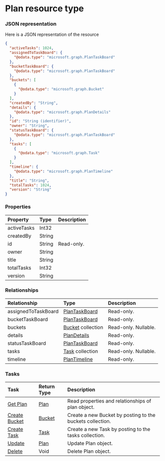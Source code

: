 # Plan resource type



### JSON representation

Here is a JSON representation of the resource

<!-- {
  "blockType": "resource",
  "optionalProperties": [
    "buckets",
    "tasks"
  ],
  "@odata.type": "microsoft.graph.Plan"
}-->

```json
{
  "activeTasks": 1024,
  "assignedToTaskBoard": {
    "@odata.type": "microsoft.graph.PlanTaskBoard"
  },
  "bucketTaskBoard": {
    "@odata.type": "microsoft.graph.PlanTaskBoard"
  },
  "buckets": [
    {
      "@odata.type": "microsoft.graph.Bucket"
    }
  ],
  "createdBy": "String",
  "details": {
    "@odata.type": "microsoft.graph.PlanDetails"
  },
  "id": "String (identifier)",
  "owner": "String",
  "statusTaskBoard": {
    "@odata.type": "microsoft.graph.PlanTaskBoard"
  },
  "tasks": [
    {
      "@odata.type": "microsoft.graph.Task"
    }
  ],
  "timeline": {
    "@odata.type": "microsoft.graph.PlanTimeline"
  },
  "title": "String",
  "totalTasks": 1024,
  "version": "String"
}

```
### Properties
| Property	   | Type	|Description|
|:---------------|:--------|:----------|
|activeTasks|Int32||
|createdBy|String||
|id|String| Read-only.|
|owner|String||
|title|String||
|totalTasks|Int32||
|version|String||

### Relationships
| Relationship | Type	|Description|
|:---------------|:--------|:----------|
|assignedToTaskBoard|[PlanTaskBoard](plantaskboard.md)| Read-only.|
|bucketTaskBoard|[PlanTaskBoard](plantaskboard.md)| Read-only.|
|buckets|[Bucket](bucket.md) collection| Read-only. Nullable.|
|details|[PlanDetails](plandetails.md)| Read-only.|
|statusTaskBoard|[PlanTaskBoard](plantaskboard.md)| Read-only.|
|tasks|[Task](task.md) collection| Read-only. Nullable.|
|timeline|[PlanTimeline](plantimeline.md)| Read-only.|

### Tasks

| Task		   | Return Type	|Description|
|:---------------|:--------|:----------|
|[Get Plan](../api/plan_get.md) | [Plan](plan.md) |Read properties and relationships of plan object.|
|[Create Bucket](../api/plan_post_buckets.md) |[Bucket](bucket.md)| Create a new Bucket by posting to the buckets collection.|
|[Create Task](../api/plan_post_tasks.md) |[Task](task.md)| Create a new Task by posting to the tasks collection.|
|[Update](../api/plan_update.md) | [Plan](plan.md)	|Update Plan object. |
|[Delete](../api/plan_delete.md) | Void	|Delete Plan object. |

<!-- uuid: a3e61d09-c427-46a2-b86b-198ff7b1ec70
2015-10-16 09:51:14 UTC -->
<!-- {
  "type": "#page.annotation",
  "description": "Plan resource",
  "keywords": "",
  "section": "documentation",
  "tocPath": ""
}-->